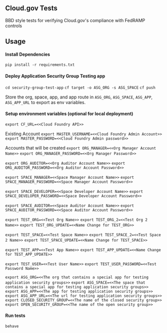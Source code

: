 ## Cloud.gov Tests
BBD style tests for verifying Cloud.gov's compliance with FedRAMP controls

## Usage

#### Install Dependencies  
`pip install -r requirements.txt`

#### Deploy Application Security Group Testing app
`cd security-group-test-app`
`cf target -o ASG_ORG -s ASG_SPACE`
`cf push`

Store the org, space, app, and app route in `ASG_ORG`, `ASG_SPACE`, `ASG_APP`, `ASG_APP_URL` to export as env variables. 

#### Setup environment variables (optional for local deployment)
`export CF_URL=<<Cloud Foundry API>>`

Existing Account
`export MASTER_USERNAME=<<Cloud Foundry Admin Account>>`
`export MASTER_PASSWORD=<<Cloud Foundry Admin password>>`

Accounts that will be created
`export ORG_MANAGER=<<Org Manager Account Name>>`
`export ORG_MANAGER_PASSWORD=<<Org Manager Password>>`

`export ORG_AUDITOR=<<Org Auditor Account Name>>`
`export ORG_AUDITOR_PASSWORD=<<Org Auditor Account Password>>`

`export SPACE_MANAGER=<<Space Manager Account Name>>`
`export SPACE_MANAGER_PASSWORD=<<Space Manager Account Password>>`

`export SPACE_DEVELOPER=<<Space Developer Account Name>>`
`export SPACE_DEVELOPER_PASSWORD=<<Space Developer Account Password>>`

`export SPACE_AUDITOR=<<Space Auditor Account Name>>`
`export SPACE_AUDITOR_PASSWORD=<<Space Auditor Account Password>>`

`export TEST_ORG=<<Test Org Name>>`
`export TEST_ORG_2=<<Test Org 2 Name>>`
`export TEST_ORG_UPDATE=<<Name Change for TEST_ORG>>`

`export TEST_SPACE=<<Test Space Name>>`
`export TEST_SPACE_2=<<Test Space 2 Name>>`
`export TEST_SPACE_UPDATE=<<Name Change for TEST_SPACE>>`

`export TEST_APP=<<Test App Name>>`
`export TEST_APP_UPDATE=<<Name Change for TEST_APP_UPDATE>>`

`export TEST_USER=<<Test User Name>>`
`export TEST_USER_PASSWORD=<<Test Password Name>>`

`export ASG_ORG=<<The org that contains a special app for testing application security groups>>`
`export ASG_SPACE=<<The space that contains a special app for testing application security groups>>`
`export ASG_APP=<<The app for testing application security groups>>`
`export ASG_APP_URL=<<The url for testing application security groups>>`
`export CLOSED_SECURITY_GROUP=<<The name of the closed security group>>`
`export OPEN_SECURITY_GROUP=<<The name of the open security group>>`


#### Run tests
`behave`
